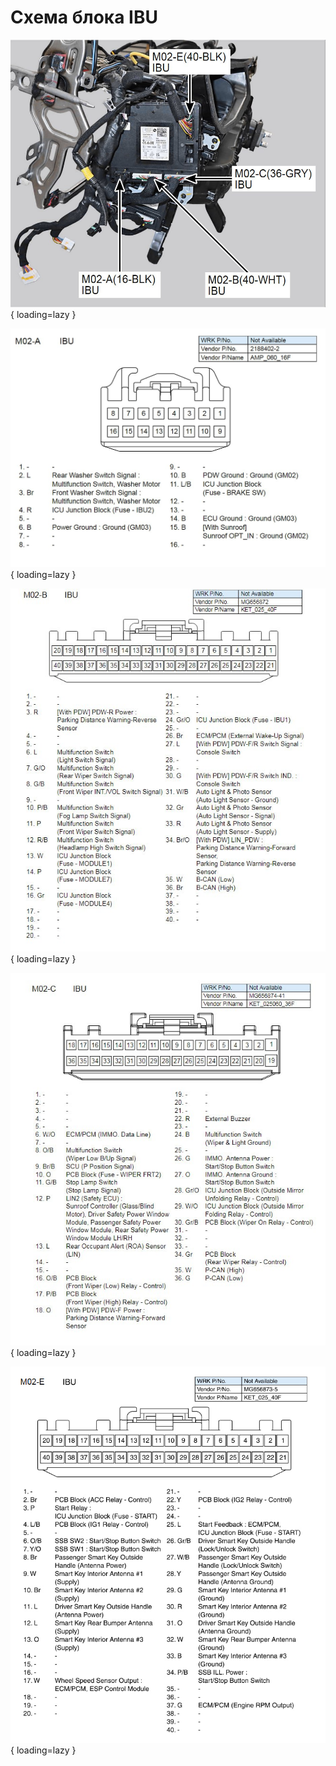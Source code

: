 # Схема блока IBU

![Image title](../../../images/ibu_1.jpg){ loading=lazy }

![Image title](../../../images/ibu_2.jpg){ loading=lazy }

![Image title](../../../images/ibu_3.jpg){ loading=lazy }

![Image title](../../../images/ibu_4.jpg){ loading=lazy }

![Image title](../../../images/ibu_5.jpg){ loading=lazy }